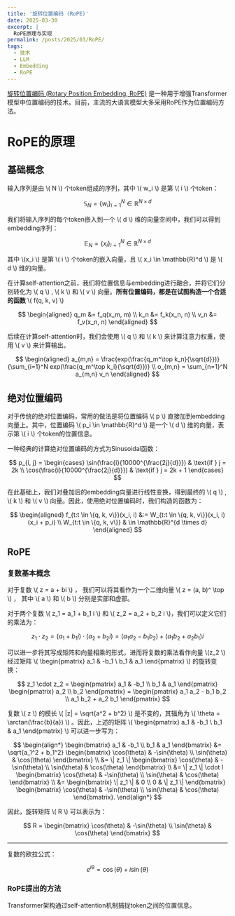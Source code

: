 ```yaml
---
title: '旋转位置编码 (RoPE)'
date: 2025-03-30
excerpt: |
  RoPE原理与实现
permalink: /posts/2025/03/RoPE/
tags:
  - 技术
  - LLM
  - Embedding
  - RoPE
---
```


[旋转位置编码 (Rotary Position Embedding, RoPE)](https://arxiv.org/pdf/2104.09864) 是一种用于增强Transformer模型中位置编码的技术。目前，主流的大语言模型大多采用RoPE作为位置编码方法。

# RoPE的原理

## 基础概念

输入序列是由 \\( N \\) 个token组成的序列，其中 \\( w_i \\) 是第 \\( i \\) 个token：

$$
\mathbb{S}_N = \{w_i \}_{i=1}^N \in \mathbb{R}^{N \times d}
$$

我们将输入序列的每个token嵌入到一个 \\( d \\) 维的向量空间中，我们可以得到embedding序列：

$$
\mathbb{E}_N = \{x_i \}_{i=1}^N \in \mathbb{R}^{N \times d}
$$

其中 \\(x_i \\) 是第 \\( i \\) 个token的嵌入向量，且 \\( x_i \in \mathbb{R}^d \\) 是 \\( d \\) 维的向量。

在计算self-attention之前，我们将位置信息与embedding进行融合，并将它们分别转化为 \\( q \\) , \\( k \\) 和 \\( v \\) 向量。**所有位置编码，都是在试图构造一个合适的函数** \\( f(q, k, v) \\)

$$
\begin{aligned}
q_m &= f_q(x_m, m) \\
k_n &= f_k(x_n, n) \\
v_n &= f_v(x_n, n)
\end{aligned}
$$

后续在计算self-attention时，我们会使用 \\( q \\) 和 \\( k \\) 来计算注意力权重，使用 \\( v \\) 来计算输出。

$$
\begin{aligned}
a_{m,n} = \frac{exp(\frac{q_m^\top k_n}{\sqrt{d}})}{\sum_{i=1}^N exp(\frac{q_m^\top k_i}{\sqrt{d}})} \\
o_{m,n} = \sum_{n=1}^N a_{m,n} v_n
\end{aligned}
$$

## 绝对位置编码

对于传统的绝对位置编码，常用的做法是将位置编码 \\( p \\) 直接加到embedding向量上。其中，位置编码 \\( p_i \in \mathbb{R}^d \\) 是一个 \\( d \\) 维的向量，表示第 \\( i \\) 个token的位置信息。

一种经典的计算绝对位置编码的方式为Sinusoidal函数：

$$
p_{i, j} = \begin{cases}
\sin(\frac{i}{10000^{\frac{2j}{d}}}) & \text{if } j = 2k \\
\cos(\frac{i}{10000^{\frac{2j}{d}}}) & \text{if } j = 2k + 1 
\end{cases}
$$

在此基础上，我们对叠加后的embedding向量进行线性变换，得到最终的 \\( q \\) , \\( k \\) 和 \\( v \\) 向量。因此，使用绝对位置编码时，我们构造的函数为：

$$
\begin{aligned}
f_{t:t \in \{q, k, v\}}(x_i, i) &:= W_{t:t \in \{q, k, v\}}(x_i, i)(x_i + p_i) \\
W_{t:t \in \{q, k, v\}} & \in \mathbb{R}^{d \times d}
\end{aligned}
$$

## RoPE

### 复数基本概念

对于复数 \\( z = a + bi \\) ， 我们可以将其看作为一个二维向量 \\( z = (a, b)^ \top \\) ， 其中 \\( a \\) 和 \\( b \\) 分别是实部和虚部。

对于两个复数 \\( z_1 = a_1 + b_1 i \\) 和 \\( z_2 = a_2 + b_2 i \\)，我们可以定义它们的乘法为：

$$
z_1 \cdot z_2 = (a_1 + b_1 i)
\cdot (a_2 + b_2 i) = (a_1 a_2 - b_1 b_2) + (a_1 b_2 + a_2 b_1)i
$$

可以进一步将其写成矩阵和向量相乘的形式，进而将复数的乘法看作向量 \\(z_2 \\)经过矩阵 \\( \begin{pmatrix} a_1 & -b_1 \\ b_1 & a_1 \end{pmatrix} \\) 的旋转变换：

$$
z_1 \cdot z_2 = \begin{pmatrix} a_1 & -b_1 \\ b_1 & a_1 \end{pmatrix} \begin{pmatrix} a_2 \\ b_2 \end{pmatrix}
= \begin{pmatrix} a_1 a_2 - b_1 b_2 \\ a_1 b_2 + a_2 b_1 \end{pmatrix}
$$

复数 \\( z \\) 的模长 \\( \|z\| = \sqrt{a^2 + b^2} \\) 是不变的，其辐角为 \\( \theta = \arctan(\frac{b}{a}) \\) 。因此，上述的矩阵 \\( \begin{pmatrix} a_1 & -b_1 \\ b_1 & a_1 \end{pmatrix} \\) 可以进一步写为：

$$
\begin{align*}
\begin{bmatrix}
a_1 & -b_1 \\
b_1 & a_1
\end{bmatrix}
&= \sqrt{a_1^2 + b_1^2}
\begin{bmatrix}
\cos(\theta) & -\sin(\theta) \\
\sin(\theta) & \cos(\theta)
\end{bmatrix} \\
&= \| z_1 \| 
\begin{bmatrix}
\cos(\theta) & -\sin(\theta) \\
\sin(\theta) & \cos(\theta)
\end{bmatrix} \\
&= \| z_1 \| \cdot I 
\begin{bmatrix}
\cos(\theta) & -\sin(\theta) \\
\sin(\theta) & \cos(\theta)
\end{bmatrix} \\
&= 
\begin{bmatrix}
\| z_1 \| & 0 \\
0 & \| z_1 \|
\end{bmatrix}
\begin{bmatrix}
\cos(\theta) & -\sin(\theta) \\
\sin(\theta) & \cos(\theta)
\end{bmatrix}.
\end{align*}
$$

因此，旋转矩阵 \\( R \\) 可以表示为：

$$
R = \begin{bmatrix}
\cos(\theta) & -\sin(\theta) \\ \sin(\theta) & \cos(\theta) \end{bmatrix}
$$

---

复数的欧拉公式：

$$
e^{i\theta} = \cos(\theta) + i\sin(\theta)
$$

### RoPE提出的方法

Transformer架构通过self-attention机制捕捉token之间的位置信息。